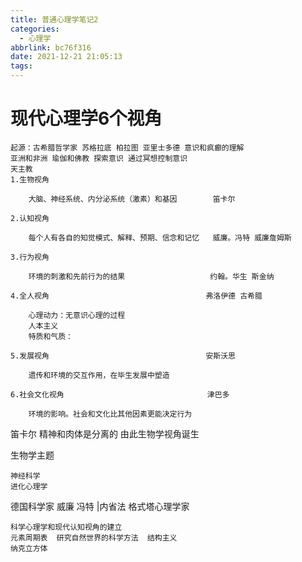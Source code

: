 ```yaml
---
title: 普通心理学笔记2
categories:
  - 心理学
abbrlink: bc76f316
date: 2021-12-21 21:05:13
tags:
---
```


# 现代心理学6个视角

    起源：古希腊哲学家 苏格拉底 柏拉图 亚里士多德 意识和疯癫的理解
    亚洲和非洲 瑜伽和佛教 探索意识 通过冥想控制意识
    天主教
    1.生物视角
        
        大脑、神经系统、内分泌系统（激素）和基因        笛卡尔

    2.认知视角

        每个人有各自的知觉模式、解释、预期、信念和记忆   威廉。冯特 威廉詹姆斯     
        
    3.行为视角
        
        环境的刺激和先前行为的结果                   约翰。华生 斯金纳

    4.全人视角                                   弗洛伊德 古希腊   
        
        心理动力：无意识心理的过程
        人本主义
        特质和气质：

    5.发展视角                                   安斯沃思

        遗传和环境的交互作用，在毕生发展中塑造
        
    6.社会文化视角                                津巴多
        
        环境的影响。社会和文化比其他因素更能决定行为

笛卡尔 精神和肉体是分离的  由此生物学视角诞生

生物学主题
    
    神经科学
    进化心理学

德国科学家  威廉 冯特 |内省法  格式塔心理学家
    
    科学心理学和现代认知视角的建立
    元素周期表  研究自然世界的科学方法  结构主义
    纳克立方体
